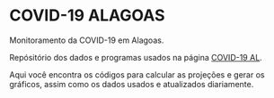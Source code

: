 # COVID-19 ALAGOAS

Monitoramento da COVID-19 em Alagoas.

Repósitório dos dados e programas usados na página [COVID-19 AL](https://ismaeldamiao.blogspot.com/p/covid-19-al.html).

Aqui você encontra os códigos para calcular as projeções e gerar os gráficos, assim como os dados usados e
atualizados diariamente.
